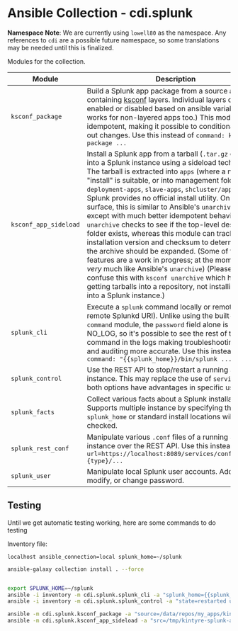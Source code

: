 # Ansible Collection - cdi.splunk

**Namespace Note**:  We are currently using `lowell80` as the namespace.  Any references to `cdi` are a possible future namespace, so some translations may be needed until this is finalized.

Modules for the collection.

| Module | Description |
| ------ | ----------- |
| `ksconf_package` | Build a Splunk app package from a source app containing [ksconf](https://github.com/Kintyre/ksconf) layers.  Individual layers can be enabled or disabled based on ansible variables.  (This works for non-layered apps too.)  This module is idempotent, making it possible to conditionally roll out changes.  Use this instead of `command: ksconf package ...` |
| `ksconf_app_sideload` | Install a Splunk app from a tarball (`.tar.gz` or `.spl`) into a Splunk instance using a sideload technique.  The tarball is extracted into `apps` (where a normal "install" is suitable, or into management folders (i.e., `deployment-apps`, `slave-apps`, `shcluster/apps`) where Splunk provides no official install utility.  On the surface, this is similar to Ansible's `unarchive` module except with much better idempotent behavior; `unarchive` checks to see if the top-level destination folder exists, whereas this module can track installation version and checksum to determine when the archive should be expanded.  (Some of these features are a work in progress; at the moment this is *very* much like Ansible's `unarchive`)  (Please don't confuse this with `ksconf unarchive` which handles getting tarballs into a repository, not installing apps into a Splunk instance.) |
| `splunk_cli` | Execute a `splunk` command locally or remotely (via a remote Splunkd URI). Unlike using the built-in `command` module, the `password` field alone is marked NO_LOG, so it's possible to see the rest of the command in the logs making troubleshooting easier and auditing more accurate.   Use this instead of `command: "{{splunk_home}}/bin/splunk ..."` |
| `splunk_control` | Use the REST API to stop/restart a running Splunk instance.  This may replace the use of `service`, but both options have advantages in specific use cases. |
| `splunk_facts` | Collect various facts about a Splunk installation.  Supports multiple instance by specifying the `splunk_home` or standard install locations will be checked. | |
| `splunk_rest_conf` | Manipulate various `.conf` files of a running Splunk instance over the REST API.  Use this instead of  `uri: url=https://localhost:8089/services/configs/conf-{type}/... ` |
| `splunk_user` | Manipulate local Splunk user accounts.  Add, delete, modify, or change password. |



## Testing

Until we get automatic testing working, here are some commands to do testing

Inventory file:
```
localhost ansible_connection=local splunk_home=~/splunk
```


```bash
ansible-galaxy collection install . --force


export SPLUNK_HOME=~/splunk
ansible -i inventory -m cdi.splunk.splunk_cli -a "splunk_home={{splunk_home}} cmd=version" all
ansible -i inventory -m cdi.splunk.splunk_control -a "state=restarted username=admin password=PASSWORD timeout=20" all

ansible -m cdi.splunk.ksconf_package -a "source=/data/repos/my_apps/kintyre-spl file=/tmp/kintyre-splunk-app.spl local=preserve" localhost
ansible -m cdi.splunk.ksconf_app_sideload -a "src=/tmp/kintyre-splunk-app.spl dest=$SPLUNK_HOME/etc/apps list_files=true" localhost

```